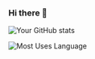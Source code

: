 ### Hi there 👋

<!--
**Shaid1998/Shaid1998** is a ✨ _special_ ✨ repository because its `README.md` (this file) appears on your GitHub profile.

Here are some ideas to get you started:

- 🔭 I’m currently working on ...
- 🌱 I’m currently learning ...
- 👯 I’m looking to collaborate on ...
- 🤔 I’m looking for help with ...
- 💬 Ask me about ...
- 📫 How to reach me: ...
- 😄 Pronouns: ...
- ⚡ Fun fact: ...
-->
![Your GitHub stats](https://github-readme-stats.vercel.app/api?username=Shaid1998&show_icons=true&theme=radical)

![Most Uses Language](https://github-readme-stats.vercel.app/api/top-langs?username=Shaid1998&show_icons=true&locale=en&layout=compact)



